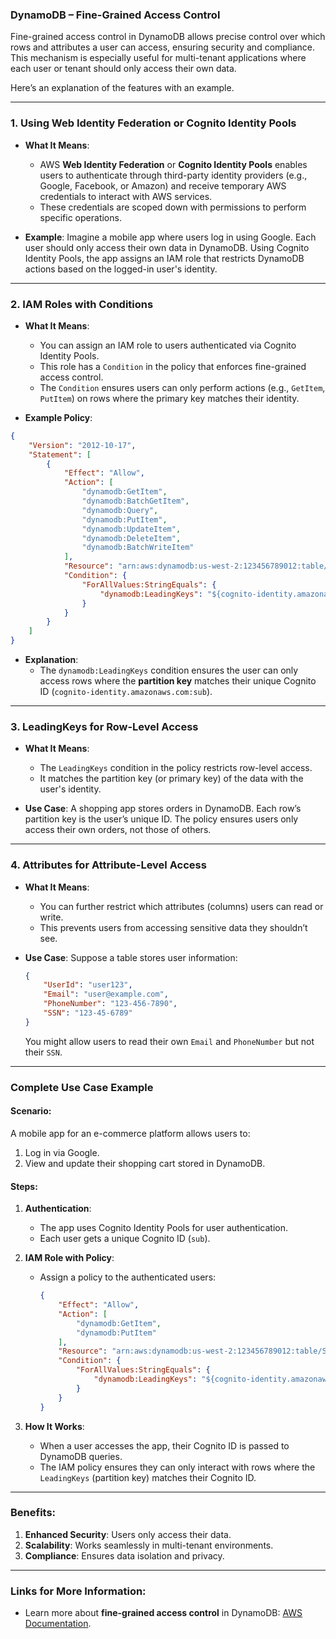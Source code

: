 ### DynamoDB – Fine-Grained Access Control

Fine-grained access control in DynamoDB allows precise control over which rows and attributes a user can access, ensuring security and compliance. This mechanism is especially useful for multi-tenant applications where each user or tenant should only access their own data.

Here’s an explanation of the features with an example.

---

### 1. **Using Web Identity Federation or Cognito Identity Pools**
- **What It Means**:
  - AWS **Web Identity Federation** or **Cognito Identity Pools** enables users to authenticate through third-party identity providers (e.g., Google, Facebook, or Amazon) and receive temporary AWS credentials to interact with AWS services.
  - These credentials are scoped down with permissions to perform specific operations.

- **Example**:
  Imagine a mobile app where users log in using Google. Each user should only access their own data in DynamoDB. Using Cognito Identity Pools, the app assigns an IAM role that restricts DynamoDB actions based on the logged-in user's identity.

---

### 2. **IAM Roles with Conditions**
- **What It Means**:
  - You can assign an IAM role to users authenticated via Cognito Identity Pools.
  - This role has a `Condition` in the policy that enforces fine-grained access control.
  - The `Condition` ensures users can only perform actions (e.g., `GetItem`, `PutItem`) on rows where the primary key matches their identity.

- **Example Policy**:
```json
{
    "Version": "2012-10-17",
    "Statement": [
        {
            "Effect": "Allow",
            "Action": [
                "dynamodb:GetItem",
                "dynamodb:BatchGetItem",
                "dynamodb:Query",
                "dynamodb:PutItem",
                "dynamodb:UpdateItem",
                "dynamodb:DeleteItem",
                "dynamodb:BatchWriteItem"
            ],
            "Resource": "arn:aws:dynamodb:us-west-2:123456789012:table/MyTable",
            "Condition": {
                "ForAllValues:StringEquals": {
                    "dynamodb:LeadingKeys": "${cognito-identity.amazonaws.com:sub}"
                }
            }
        }
    ]
}
```
- **Explanation**:
  - The `dynamodb:LeadingKeys` condition ensures the user can only access rows where the **partition key** matches their unique Cognito ID (`cognito-identity.amazonaws.com:sub`).

---

### 3. **LeadingKeys for Row-Level Access**
- **What It Means**:
  - The `LeadingKeys` condition in the policy restricts row-level access.
  - It matches the partition key (or primary key) of the data with the user's identity.

- **Use Case**:
  A shopping app stores orders in DynamoDB. Each row’s partition key is the user’s unique ID. The policy ensures users only access their own orders, not those of others.

---

### 4. **Attributes for Attribute-Level Access**
- **What It Means**:
  - You can further restrict which attributes (columns) users can read or write.
  - This prevents users from accessing sensitive data they shouldn’t see.

- **Use Case**:
  Suppose a table stores user information:
  ```json
  {
      "UserId": "user123",
      "Email": "user@example.com",
      "PhoneNumber": "123-456-7890",
      "SSN": "123-45-6789"
  }
  ```
  You might allow users to read their own `Email` and `PhoneNumber` but not their `SSN`.

---

### Complete Use Case Example

#### Scenario:
A mobile app for an e-commerce platform allows users to:
1. Log in via Google.
2. View and update their shopping cart stored in DynamoDB.

#### Steps:
1. **Authentication**:
   - The app uses Cognito Identity Pools for user authentication.
   - Each user gets a unique Cognito ID (`sub`).

2. **IAM Role with Policy**:
   - Assign a policy to the authenticated users:
     ```json
     {
         "Effect": "Allow",
         "Action": [
             "dynamodb:GetItem",
             "dynamodb:PutItem"
         ],
         "Resource": "arn:aws:dynamodb:us-west-2:123456789012:table/ShoppingCart",
         "Condition": {
             "ForAllValues:StringEquals": {
                 "dynamodb:LeadingKeys": "${cognito-identity.amazonaws.com:sub}"
             }
         }
     }
     ```

3. **How It Works**:
   - When a user accesses the app, their Cognito ID is passed to DynamoDB queries.
   - The IAM policy ensures they can only interact with rows where the `LeadingKeys` (partition key) matches their Cognito ID.

---

### Benefits:
1. **Enhanced Security**: Users only access their data.
2. **Scalability**: Works seamlessly in multi-tenant environments.
3. **Compliance**: Ensures data isolation and privacy.

---

### Links for More Information:
- Learn more about **fine-grained access control** in DynamoDB: [AWS Documentation](https://docs.aws.amazon.com/amazondynamodb/latest/developerguide/specifying-conditions.html).